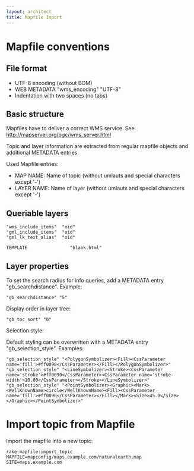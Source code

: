 ```yaml
---
layout: architect
title: Mapfile Import
---
```


Mapfile conventions
===================

File format
-----------

-   UTF-8 encoding (without BOM)
-   WEB METADATA "wms_encoding" "UTF-8"
-   Indentation with two spaces (no tabs)


Basic structure
---------------

Mapfiles have to deliver a correct WMS service. See http://mapserver.org/ogc/wms_server.html

Topic and layer information are extracted from regular mapfile objects and additional METADATA entries.

Used Mapfile entries:

-   MAP NAME: Name of topic (without umlauts and special characters except '-')
-   LAYER NAME: Name of layer (without umlauts and special characters except '-')

<!--
Minimum Scale:

    auf Topic-Stufe in METADATA eintragen:
    "gb_minscale" "500"
-->

Queriable layers
----------------

<!--
    Nur abfragbare Layer haben einen TEMPLATE Eintrag
    wms_include_items muss anzuzeigende Attribute enthalten
    Für alle Attribute sollte ein Eintrag gml_xxx_alias gemacht werden
    soll bei einer Infoabfrage das Legendenfragment angezeigt werden, aber keine Attributabfrage, so muss das map-File die folgenden Einträge beinhalten
-->
    "wms_include_items"  "oid"
    "gml_include_items"  "oid"
    "gml_lk_text_alias"  "oid"

    TEMPLATE                "blank.html"

<!--
Das Query-Feld "oid" kann später wieder aus der Datei _LAYERNAME_info.html.erb entfernt werden, damit nur das Legendenfragment angezeigt wird.

Gruppierung/Legende:

    Layer, welche im Layerbaum gruppiert werden sollen, werden mit einem gemeinsamen wms_group_title versehen
    Darstellungsklassen werden benannt, damit eine Legende automatisch erstellt werden kann. Beispiel:
    CLASS
    NAME "Lichte Wälder"
    STYLE
    ...
    END
    END
-->


Layer properties
----------------

To set the search radius for info queries, add a METADATA entry "gb_searchdistance". Example:

    "gb_searchdistance" "5"

<!--
    Per Default werden mit dem Rake-Task die folgenden Suchradien gesetzt:
    when MS_LAYER_POINT then 50
    when MS_LAYER_LINE then 50
    when MS_LAYER_POLYGON then 0
-->


Display order in layer tree: 

    "gb_toc_sort" "0"
<!--
    falls Reihenfolge nicht analog Layerreihenfolge in Mapfile sein soll
-->

Selection style:

Default styling can be overwritten with a METADATA entry "gb_selection_style". Examples:

    "gb_selection_style" "<PolygonSymbolizer><Fill><CssParameter name='fill'>#ff0090</CssParameter></Fill></PolygonSymbolizer>"
    "gb_selection_style" "<LineSymbolizer><Stroke><CssParameter name='stroke'>#ff0090</CssParameter><CssParameter name='stroke-width'>10.00</CssParameter></Stroke></LineSymbolizer>"
    "gb_selection_style" "<PointSymbolizer><Graphic><Mark><WellKnownName>circle</WellKnownName><Fill><CssParameter name='fill'>#ff0090</CssParameter></Fill></Mark><Size>45.0</Size></Graphic></PointSymbolizer>"


Import topic from Mapfile
=========================


Import the mapfile into a new topic:

    rake mapfile:import_topic MAPFILE=mapconfig/maps.example.com/naturalearth.map SITE=maps.example.com

<!--
Mapfile Import

Für das Ausführen eines Mapfile Imports wird die Ruby MapScript Bibliothek benoetigt. Diese ist im Moment nur unter Linux binär verfügbar (Paket libmapscript-ruby).

    rake mapfile:import_topic MAPFILE=mapserver/maps/intranet/FnsLWZH.map

Achtung: Es werden alle DB-Eintraege des Topics und die Legenden- und Infofragmente auf dem produktiven Server ersetzt!

Ev. Name des neu generierten Topics am Ende der Topics-Tabelle verifizieren.


[ Topic zu Kategorie zuordnen ]

Tabelle categories: passende Kategorie suchen
Tabelle Topics: id des neuen Themas heraussuchen
Tabelle categories_topics: categorie_id und topic_id eintragen

[ Topic zu Organisation zuordnen ]

Tabelle organisations: passende Organisation suchen, id herausschreiben
Tabelle Topics: id der Organisationeinheit in Feld organisation_id eintragen

[ Berechtigungen setzen ]

in Permissions-Tabelle in DB müssen Berechtigungen gesetzt werden, damit die Karte in der Kartenauswahl angezeigt wird.
Administrationsoberfläche: web.maps.zh.ch/gbadmin (user: admin) -> Permissions anwählen.
Tabelle nach Kriterien filtern und nach Sequence ordnen

Topic freischalten für Internet-User:
Layer FaBoFFFZH/* show 1 false internet
Topic FaBoFFFZH show 1 false internet

Topic freischalten für Intranet-User:
Topic FaBoFFFZH show 1 false intranet
Layers per Default offen

WMS des Topics freischalten für Intranet-User:
per Default offen

WMS des Topics freischalten für Internet-User:
Wms kkgeo_gws_zh show 4 false internet

Passwortgeschütze Topics / WMS:
Topic avwms show 0 false avview
Wms avwms show 3 false avview

User (-> Gruppe) -> Rolle -> Topic

Applikation neu starten (damit Kartenauswahl aktualisiert wird):

-->

<!--
Symbolisieren von externen WMS mit SLD

Ein externer WMS kann mit einem SLD neu symbolisiert werden.

Dazu muss unter METADATA im entsprechenden Layer des Mapfiles folgende Zeile eingefügt werden:
"wms_sld_url" "http://URL_TO_SLD"

Das SLD im xml-Format muss an der angegebenen Stelle auf dem Web-Server abgelegt werden.

Beispiel für Smaragd-Gebiete in Bundesinvetare (BundInvZH.map):

Originale Symbolisierung (ohne SLD) -> hellgrüne Flächenfüllung, dunkelgrüne dünne Umrandung
Neue Symbolisierung (mit SLD) -> hellrote Flächenfüllung, dunkelrote dicke Umrandung

Mapfile

  LAYER
    NAME "smaragd-gebiete"
    STATUS on
    TYPE RASTER
    CONNECTION "http://wms.geo.admin.ch/?"
    CONNECTIONTYPE WMS
    METADATA
     "wms_srs"                 "EPSG:21781"
     "wms_name"                "ch.bafu.schutzgebiete-smaragd"
     "wms_server_version"      "1.1.1"
     "wms_format"              "image/png"
     "wms_sld_url"             "http://84.75.158.193/sld_polygon1_simple.xml"
     "wms_title"               "Smaragd-Gebiete"
     "wms_group_title"         "Schutzgebiete und Biotopinventare"
     "gb_toc_sort"             "92"
    END
  END

SLD unter der Adresse "http://84.75.158.193/sld_polygon1_simple.xml"

<StyledLayerDescriptor xmlns="http://www.opengis.net/sld" xmlns:se="http://www.opengis.net/se" xmlns:ogc="http://www.opengis.net/ogc" xmlns:xlink="http://www.w3.org/1999/xlink" xmlns:xsi="http://www.w3.org/2001/XMLSchema-instance" version="1.1.0" xsi:schemaLocation="http://www.opengis.net/sld http://schemas.opengis.net/sld/1.1.0/StyledLayerDescriptor.xsd">
  <NamedLayer>
    <se:Name>ch.bafu.schutzgebiete-smaragd</se:Name>
    <UserStyle>
      <se:Name>xxx</se:Name>
      <se:FeatureTypeStyle>
        <se:Rule>
          <se:polygonSymbolizer>
            <se:fill>
              <se:SvgParameter name="fill">#ff6432</se:SvgParameter>
            </se:fill>
            <se:Stroke>
              <se:SvgParameter name="stroke">#ff0000</se:SvgParameter>
              <se:SvgParameter name="stroke-width">5</se:SvgParameter>
            </se:Stroke>
          </se:polygonSymbolizer>
        </se:Rule>
      </se:FeatureTypeStyle>
    </UserStyle>
  </NamedLayer>
</StyledLayerDescriptor>
-->